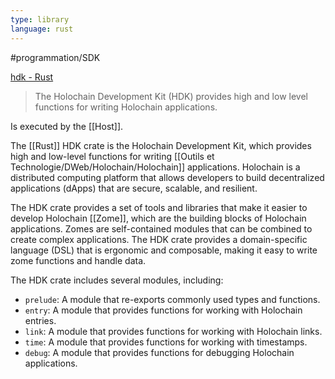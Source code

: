 ```yaml
---
type: library
language: rust
---
```


#programmation/SDK 

[hdk - Rust](https://docs.rs/hdk/latest/hdk/)
> The Holochain Development Kit (HDK) provides high and low level functions for writing Holochain applications.

Is executed by the [[Host]].

The [[Rust]] HDK crate is the Holochain Development Kit, which provides high and low-level functions for writing [[Outils et Technologie/DWeb/Holochain/Holochain]] applications. Holochain is a distributed computing platform that allows developers to build decentralized applications (dApps) that are secure, scalable, and resilient.

The HDK crate provides a set of tools and libraries that make it easier to develop Holochain [[Zome]], which are the building blocks of Holochain applications. Zomes are self-contained modules that can be combined to create complex applications. The HDK crate provides a domain-specific language (DSL) that is ergonomic and composable, making it easy to write zome functions and handle data.

The HDK crate includes several modules, including:

- `prelude`: A module that re-exports commonly used types and functions.
- `entry`: A module that provides functions for working with Holochain entries.
- `link`: A module that provides functions for working with Holochain links.
- `time`: A module that provides functions for working with timestamps.
- `debug`: A module that provides functions for debugging Holochain applications.
